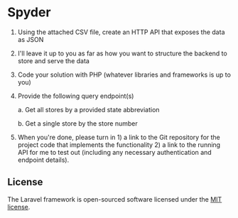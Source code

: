 # Spyder

1. Using the attached CSV file, create an HTTP API that exposes the data as JSON

2. I'll leave it up to you as far as how you want to structure the backend to store and serve the data

3. Code your solution with PHP (whatever libraries and frameworks is up to you)

4. Provide the following query endpoint(s)

    a. Get all stores by a provided state abbreviation

    b. Get a single store by the store number

5. When you're done, please turn in 1) a link to the Git repository for the project code that implements the functionality 2) a link to the running API for me to test out (including any necessary authentication and endpoint details).

## License

The Laravel framework is open-sourced software licensed under the [MIT license](https://opensource.org/licenses/MIT).
